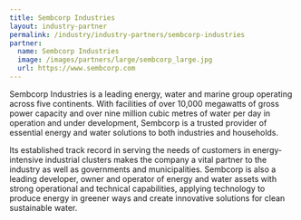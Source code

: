 ```yaml
---
title: Sembcorp Industries
layout: industry-partner
permalink: /industry/industry-partners/sembcorp-industries
partner:
  name: Sembcorp Industries
  image: /images/partners/large/sembcorp_large.jpg
  url: https://www.sembcorp.com
---
```

Sembcorp Industries is a leading energy, water and marine group operating across five continents. With facilities of over 10,000 megawatts of gross power capacity and over nine million cubic metres of water per day in operation and under development, Sembcorp is a trusted provider of essential energy and water solutions to both industries and households.

Its established track record in serving the needs of customers in energy-intensive industrial clusters makes the company a vital partner to the industry as well as governments and municipalities. Sembcorp is also a leading developer, owner and operator of energy and water assets with strong operational and technical capabilities, applying technology to produce energy in greener ways and create innovative solutions for clean sustainable water.
